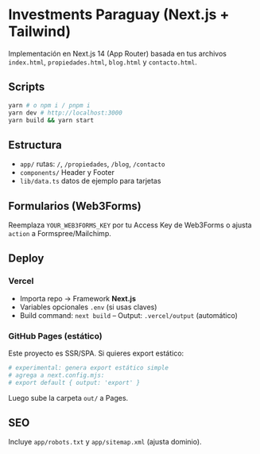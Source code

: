 # Investments Paraguay (Next.js + Tailwind)

Implementación en Next.js 14 (App Router) basada en tus archivos `index.html`, `propiedades.html`, `blog.html` y `contacto.html`.

## Scripts
```bash
yarn # o npm i / pnpm i
yarn dev # http://localhost:3000
yarn build && yarn start
```

## Estructura
- `app/` rutas: `/`, `/propiedades`, `/blog`, `/contacto`
- `components/` Header y Footer
- `lib/data.ts` datos de ejemplo para tarjetas

## Formularios (Web3Forms)
Reemplaza `YOUR_WEB3FORMS_KEY` por tu Access Key de Web3Forms o ajusta `action` a Formspree/Mailchimp.

## Deploy
### Vercel
- Importa repo → Framework **Next.js**
- Variables opcionales `.env` (si usas claves)
- Build command: `next build` – Output: `.vercel/output` (automático)

### GitHub Pages (estático)
Este proyecto es SSR/SPA. Si quieres export estático:
```bash
# experimental: genera export estático simple
# agrega a next.config.mjs:
# export default { output: 'export' }
```
Luego sube la carpeta `out/` a Pages.

## SEO
Incluye `app/robots.txt` y `app/sitemap.xml` (ajusta dominio).
